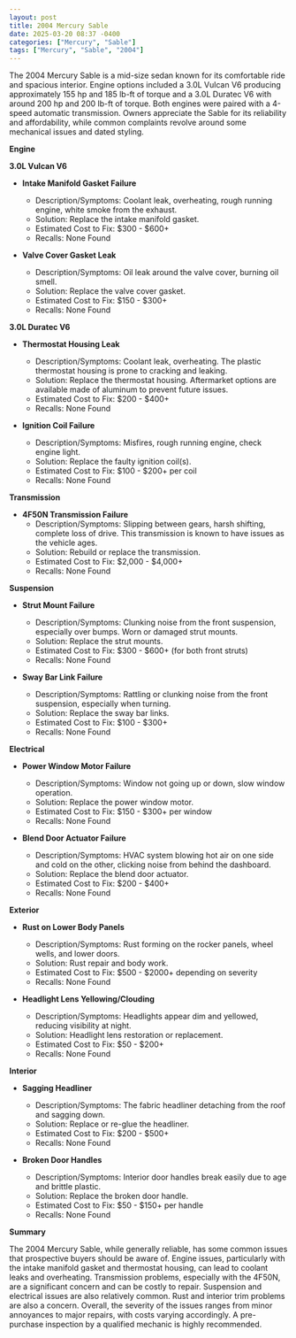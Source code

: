 ```yaml
---
layout: post
title: 2004 Mercury Sable
date: 2025-03-20 08:37 -0400
categories: ["Mercury", "Sable"]
tags: ["Mercury", "Sable", "2004"]
---
```

The 2004 Mercury Sable is a mid-size sedan known for its comfortable ride and spacious interior. Engine options included a 3.0L Vulcan V6 producing approximately 155 hp and 185 lb-ft of torque and a 3.0L Duratec V6 with around 200 hp and 200 lb-ft of torque. Both engines were paired with a 4-speed automatic transmission. Owners appreciate the Sable for its reliability and affordability, while common complaints revolve around some mechanical issues and dated styling.

**Engine**

**3.0L Vulcan V6**

*   **Intake Manifold Gasket Failure**
    *   Description/Symptoms: Coolant leak, overheating, rough running engine, white smoke from the exhaust.
    *   Solution: Replace the intake manifold gasket.
    *   Estimated Cost to Fix: $300 - $600+
    *   Recalls: None Found

*   **Valve Cover Gasket Leak**
    *   Description/Symptoms: Oil leak around the valve cover, burning oil smell.
    *   Solution: Replace the valve cover gasket.
    *   Estimated Cost to Fix: $150 - $300+
    *   Recalls: None Found

**3.0L Duratec V6**

*   **Thermostat Housing Leak**
    *   Description/Symptoms: Coolant leak, overheating. The plastic thermostat housing is prone to cracking and leaking.
    *   Solution: Replace the thermostat housing. Aftermarket options are available made of aluminum to prevent future issues.
    *   Estimated Cost to Fix: $200 - $400+
    *   Recalls: None Found

*   **Ignition Coil Failure**
    *   Description/Symptoms: Misfires, rough running engine, check engine light.
    *   Solution: Replace the faulty ignition coil(s).
    *   Estimated Cost to Fix: $100 - $200+ per coil
    *   Recalls: None Found

**Transmission**

*   **4F50N Transmission Failure**
    *   Description/Symptoms: Slipping between gears, harsh shifting, complete loss of drive. This transmission is known to have issues as the vehicle ages.
    *   Solution: Rebuild or replace the transmission.
    *   Estimated Cost to Fix: $2,000 - $4,000+
    *   Recalls: None Found

**Suspension**

*   **Strut Mount Failure**
    *   Description/Symptoms: Clunking noise from the front suspension, especially over bumps. Worn or damaged strut mounts.
    *   Solution: Replace the strut mounts.
    *   Estimated Cost to Fix: $300 - $600+ (for both front struts)
    *   Recalls: None Found

*   **Sway Bar Link Failure**
    *   Description/Symptoms: Rattling or clunking noise from the front suspension, especially when turning.
    *   Solution: Replace the sway bar links.
    *   Estimated Cost to Fix: $100 - $300+
    *   Recalls: None Found

**Electrical**

*   **Power Window Motor Failure**
    *   Description/Symptoms: Window not going up or down, slow window operation.
    *   Solution: Replace the power window motor.
    *   Estimated Cost to Fix: $150 - $300+ per window
    *   Recalls: None Found

*   **Blend Door Actuator Failure**
    *   Description/Symptoms: HVAC system blowing hot air on one side and cold on the other, clicking noise from behind the dashboard.
    *   Solution: Replace the blend door actuator.
    *   Estimated Cost to Fix: $200 - $400+
    *   Recalls: None Found

**Exterior**

*   **Rust on Lower Body Panels**
    *   Description/Symptoms: Rust forming on the rocker panels, wheel wells, and lower doors.
    *   Solution: Rust repair and body work.
    *   Estimated Cost to Fix: $500 - $2000+ depending on severity
    *   Recalls: None Found

*   **Headlight Lens Yellowing/Clouding**
    *   Description/Symptoms: Headlights appear dim and yellowed, reducing visibility at night.
    *   Solution: Headlight lens restoration or replacement.
    *   Estimated Cost to Fix: $50 - $200+
    *   Recalls: None Found

**Interior**

*   **Sagging Headliner**
    *   Description/Symptoms: The fabric headliner detaching from the roof and sagging down.
    *   Solution: Replace or re-glue the headliner.
    *   Estimated Cost to Fix: $200 - $500+
    *   Recalls: None Found

*   **Broken Door Handles**
    *   Description/Symptoms: Interior door handles break easily due to age and brittle plastic.
    *   Solution: Replace the broken door handle.
    *   Estimated Cost to Fix: $50 - $150+ per handle
    *   Recalls: None Found

**Summary**

The 2004 Mercury Sable, while generally reliable, has some common issues that prospective buyers should be aware of. Engine issues, particularly with the intake manifold gasket and thermostat housing, can lead to coolant leaks and overheating. Transmission problems, especially with the 4F50N, are a significant concern and can be costly to repair. Suspension and electrical issues are also relatively common. Rust and interior trim problems are also a concern. Overall, the severity of the issues ranges from minor annoyances to major repairs, with costs varying accordingly. A pre-purchase inspection by a qualified mechanic is highly recommended.

